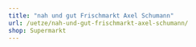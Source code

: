 ```yaml
---
title: "nah und gut Frischmarkt Axel Schumann"
url: /uetze/nah-und-gut-frischmarkt-axel-schumann/
shop: Supermarkt
---
```


